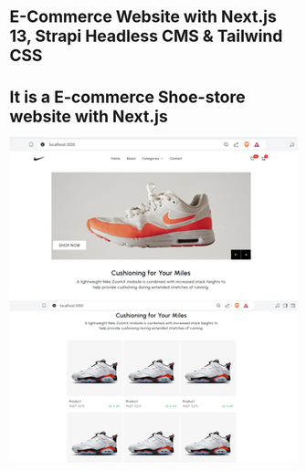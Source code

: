 # E-Commerce Website with Next.js 13, Strapi Headless CMS & Tailwind CSS


# It is a E-commerce Shoe-store website with Next.js
![Shoe store](./public/webss1.png)
![Shoe store](./public/webss2.png)